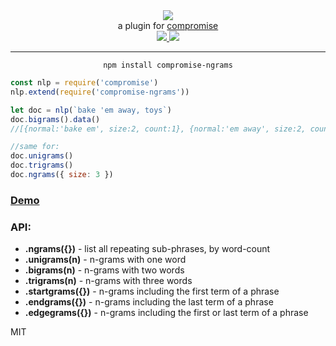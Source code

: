 <div align="center">
  <img src="https://cloud.githubusercontent.com/assets/399657/23590290/ede73772-01aa-11e7-8915-181ef21027bc.png" />

  <div>a plugin for <a href="https://github.com/spencermountain/compromise/">compromise</a></div>
  
  <!-- npm version -->
  <a href="https://npmjs.org/package/compromise-ngrams">
    <img src="https://img.shields.io/npm/v/compromise-ngrams.svg?style=flat-square" />
  </a>
  
  <!-- file size -->
  <a href="https://unpkg.com/compromise-ngrams/builds/compromise-ngrams.min.js">
    <img src="https://badge-size.herokuapp.com/spencermountain/compromise/master/plugins/ngrams/builds/compromise-ngrams.min.js" />
  </a>
   <hr/>
</div>

<div align="center">
  <code>npm install compromise-ngrams</code>
</div>

```js
const nlp = require('compromise')
nlp.extend(require('compromise-ngrams'))

let doc = nlp(`bake 'em away, toys`)
doc.bigrams().data()
//[{normal:'bake em', size:2, count:1}, {normal:'em away', size:2, count:1}, {normal:'em toys', size:2, count:1}]

//same for:
doc.unigrams()
doc.trigrams()
doc.ngrams({ size: 3 })
```

### [Demo](https://observablehq.com/@spencermountain/compromise-ngram)

### API:

- **.ngrams({})** - list all repeating sub-phrases, by word-count
- **.unigrams(n)** - n-grams with one word
- **.bigrams(n)** - n-grams with two words
- **.trigrams(n)** - n-grams with three words
- **.startgrams({})** - n-grams including the first term of a phrase
- **.endgrams({})** - n-grams including the last term of a phrase
- **.edgegrams({})** - n-grams including the first or last term of a phrase

MIT
